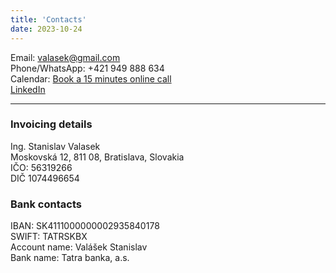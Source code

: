 ```yaml
---
title: 'Contacts'
date: 2023-10-24
---
```


Email: valasek@gmail.com<br/>
Phone/WhatsApp: +421 949 888 634<br/>
Calendar: [Book a 15 minutes online call](https://calendar.app.google/fNxKmJxX3D3HStkb9)<br/>
[LinkedIn](https://www.linkedin.com/in/stanislavvalasek/)

---

### Invoicing details

Ing. Stanislav Valasek<br/>
Moskovská 12, 811 08, Bratislava, Slovakia<br/>
IČO: 56319266<br/>
DIČ 1074496654

### Bank contacts

IBAN: SK4111000000002935840178<br/>
SWIFT: TATRSKBX<br/>
Account name: Valášek Stanislav<br/>
Bank name: Tatra banka, a.s.
